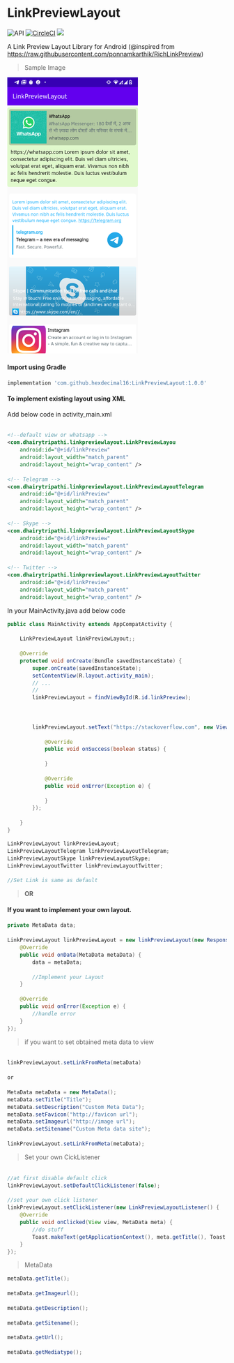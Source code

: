 # LinkPreviewLayout
![API](https://img.shields.io/badge/API-14%2B-blue.svg?style=flat)  [![CircleCI](https://circleci.com/gh/hexdecimal16/EditTextPin/tree/master.svg?style=svg)](https://circleci.com/gh/https://github.com/hexdecimal16/LinkPreviewLayout/tree/master) [![](https://jitpack.io/v/hexdecimal16/LinkPreviewLayout.svg)](https://jitpack.io/#hexdecimal16/LinkPreviewLayout)

A Link Preview Layout Library for Android (@inspired from https://raw.githubusercontent.com/ponnamkarthik/RichLinkPreview)

> Sample Image
<img src="https://github.com/hexdecimal16/LinkPreviewLayout/blob/master/screenshots/device-2020-09-04-050031.png" width="300" alt="ScreenShot">


#### Import using Gradle

~~~gradle
implementation 'com.github.hexdecimal16:LinkPreviewLayout:1.0.0'
~~~

#### To implement existing layout using XML

Add below code in activity_main.xml

~~~xml

<!--default view or whatsapp -->
<com.dhairytripathi.linkpreviewlayout.LinkPreviewLayou
    android:id="@+id/linkPreview"
    android:layout_width="match_parent"
    android:layout_height="wrap_content" />
    
<!-- Telegram -->
<com.dhairytripathi.linkpreviewlayout.LinkPreviewLayoutTelegram
    android:id="@+id/linkPreview"
    android:layout_width="match_parent"
    android:layout_height="wrap_content" />
    
<!-- Skype -->
<com.dhairytripathi.linkpreviewlayout.LinkPreviewLayoutSkype
    android:id="@+id/linkPreview"
    android:layout_width="match_parent"
    android:layout_height="wrap_content" />
    
<!-- Twitter -->
<com.dhairytripathi.linkpreviewlayout.LinkPreviewLayoutTwitter
    android:id="@+id/linkPreview"
    android:layout_width="match_parent"
    android:layout_height="wrap_content" />
~~~

In your MainActivity.java add below code

~~~java
public class MainActivity extends AppCompatActivity {
    
    LinkPreviewLayout linkPreviewLayout;; 
    
    @Override
    protected void onCreate(Bundle savedInstanceState) {
        super.onCreate(savedInstanceState);
        setContentView(R.layout.activity_main);
        // ...
        // 
        linkPreviewLayout = findViewById(R.id.linkPreview);
        
        
        
        linkPreviewLayout.setText("https://stackoverflow.com", new ViewListener() {
            
            @Override
            public void onSuccess(boolean status) {
                
            }
            
            @Override
            public void onError(Exception e) {
                
            }
        });
        
    }
}
~~~


~~~java
LinkPreviewLayout linkPreviewLayout;
LinkPreviewLayoutTelegram linkPreviewLayoutTelegram;
LinkPreviewLayoutSkype linkPreviewLayoutSkype;
LinkPreviewLayoutTwitter linkPreviewLayoutTwitter;

//Set Link is same as default

~~~

> **OR**

#### If you want to implement your own layout.

~~~java
private MetaData data;

LinkPreviewLayout linkPreviewLayout = new linkPreviewLayout(new ResponseListener() {
    @Override
    public void onData(MetaData metaData) {
        data = metaData;
       
        //Implement your Layout
    }
    
    @Override
    public void onError(Exception e) {
        //handle error
    }
});
~~~

> if you want to set obtained meta data to view

~~~java

linkPreviewLayout.setLinkFromMeta(metaData)

or

MetaData metaData = new MetaData();
metaData.setTitle("Title");
metaData.setDescription("Custom Meta Data");
metaData.setFavicon("http://favicon url");
metaData.setImageurl("http://image url");
metaData.setSitename("Custom Meta data site");

linkPreviewLayout.setLinkFromMeta(metaData);


~~~


> Set your own CickListener

~~~java

//at first disable default click
linkPreviewLayout.setDefaultClickListener(false);

//set your own click listener
linkPreviewLayout.setClickListener(new LinkPreviewLayoutListener() {
    @Override
    public void onClicked(View view, MetaData meta) {
        //do stuff
        Toast.makeText(getApplicationContext(), meta.getTitle(), Toast.LENGTH_SHORT).show();
    }
});

~~~

> MetaData

```java
metaData.getTitle();

metaData.getImageurl();

metaData.getDescription();

metaData.getSitename();

metaData.getUrl();

metaData.getMediatype();
```

